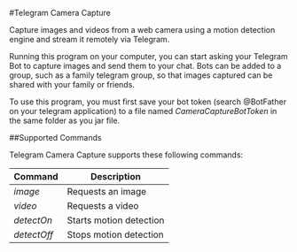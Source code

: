 #Telegram Camera Capture

Capture images and videos from a web camera using a motion detection engine and stream it remotely via Telegram.

Running this program on your computer, you can start asking your Telegram Bot to capture images and send them to your chat. Bots can be added to a group, such as a family telegram group, so that images captured can be shared with your family or friends.

   To use this program, you must first save your bot token (search @BotFather on your telegram application) to a file named _CameraCaptureBotToken_ in the same folder as you jar file.


##Supported Commands

Telegram Camera Capture supports these following commands:

Command		| Description
------------|-------------
_image_		| Requests an image
_video_		| Requests a video
_detectOn_	| Starts motion detection
_detectOff_ | Stops motion detection

